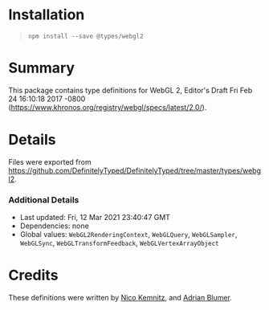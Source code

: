 # Installation
> `npm install --save @types/webgl2`

# Summary
This package contains type definitions for WebGL 2, Editor's Draft Fri Feb 24 16:10:18 2017 -0800 (https://www.khronos.org/registry/webgl/specs/latest/2.0/).

# Details
Files were exported from https://github.com/DefinitelyTyped/DefinitelyTyped/tree/master/types/webgl2.

### Additional Details
 * Last updated: Fri, 12 Mar 2021 23:40:47 GMT
 * Dependencies: none
 * Global values: `WebGL2RenderingContext`, `WebGLQuery`, `WebGLSampler`, `WebGLSync`, `WebGLTransformFeedback`, `WebGLVertexArrayObject`

# Credits
These definitions were written by [Nico Kemnitz](https://github.com/nkemnitz), and [Adrian Blumer](https://github.com/karhu).
